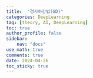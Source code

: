 ```yaml
---
title:  "경사하강법(GD)"
categories: DeepLearning
tag: [theory, AI, DeepLearning]
toc: true
author_profile: false
sidebar:
    nav: "docs"
use_math: true
comments: true
date: 2024-04-26
toc_sticky: true
---
```


## 

